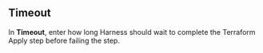 ## Timeout

In **Timeout**, enter how long Harness should wait to complete the Terraform Apply step before failing the step.
